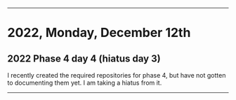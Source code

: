 
***

# 2022, Monday, December 12th

## 2022 Phase 4 day 4 (hiatus day 3)

I recently created the required repositories for phase 4, but have not gotten to documenting them yet. I am taking a hiatus from it.

<!-- Today wasn't planned to be a development day for new repositories. I am taking a temporary break from it to work on other projects. If I can gather more languages, I might start phase 4 (2022) earlier. <!-- Work is being done to get the [`Learn`](https://github.com/seanpm2001/Learn/) repository back up to date, as I couldn't keep up in the last 3 days of phase 3 of 2022. The current phase finished yesterday (2022, Tuesday, November 29th) new repositories are expected to start being created at an unknown time in 2022 December. !--> 

<!--
This is the end of phase 4 (2022) of the acceleration project for `seanpm2001/Learn`.
!-->

***
